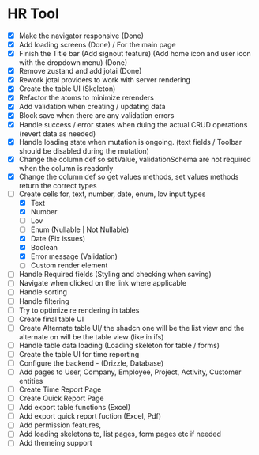 # HR Tool

- [x] Make the navigator responsive (Done)
- [x] Add loading screens (Done) / For the main page
- [x] Finish the Title bar (Add signout feature) (Add home icon and user icon with the dropdown menu) (Done)
- [x] Remove zustand and add jotai (Done)
- [x] Rework jotai providers to work with server rendering
- [x] Create the table UI (Skeleton)
- [x] Refactor the atoms to minimize rerenders
- [x] Add validation when creating / updating data
- [x] Block save when there are any validation errors
- [x] Handle success / error states when duing the actual CRUD operations (revert data as needed)
- [x] Handle loading state when mutation is ongoing. (text fields / Toolbar should be disabled during the mutation)
- [x] Change the column def so setValue, validationSchema are not required when the column is readonly
- [x] Change the column def so get values methods, set values methods return the correct types
- [ ] Create cells for, text, number, date, enum, lov input types
  - [x] Text
  - [x] Number
  - [ ] Lov
  - [ ] Enum (Nullable | Not Nullable)
  - [x] Date (Fix issues)
  - [x] Boolean
  - [x] Error message (Validation)
  - [ ] Custom render element
- [ ] Handle Required fields (Styling and checking when saving)
- [ ] Navigate when clicked on the link where applicable 
- [ ] Handle sorting
- [ ] Handle filtering
- [ ] Try to optimize re rendering in tables
- [ ] Create final table UI
- [ ] Create Alternate table UI/ the shadcn one will be the list view and the alternate on will be the table view (like in ifs)
- [ ] Handle table data loading (Loading skeleton for table / forms)
- [ ] Create the table UI for time reporting
- [ ] Configure the backend - (Drizzle, Database)
- [ ] Add pages to User, Company, Employee, Project, Activity, Customer entities
- [ ] Create Time Report Page
- [ ] Create Quick Report Page
- [ ] Add export table functions (Excel)
- [ ] Add export quick report fuction (Excel, Pdf)
- [ ] Add permission features,
- [ ] Add loading skeletons to, list pages, form pages etc if needed
- [ ] Add themeing support
